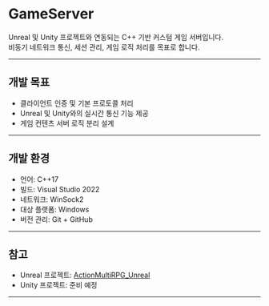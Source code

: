 # GameServer

Unreal 및 Unity 프로젝트와 연동되는 C++ 기반 커스텀 게임 서버입니다.  
비동기 네트워크 통신, 세션 관리, 게임 로직 처리를 목표로 합니다.

---

## 개발 목표

- 클라이언트 인증 및 기본 프로토콜 처리
- Unreal 및 Unity와의 실시간 통신 기능 제공
- 게임 컨텐츠 서버 로직 분리 설계

---

## 개발 환경

- 언어: C++17
- 빌드: Visual Studio 2022
- 네트워크: WinSock2
- 대상 플랫폼: Windows
- 버전 관리: Git + GitHub

---

## 참고

- Unreal 프로젝트: [ActionMultiRPG_Unreal](https://github.com/jkkim-gamedev/ActionMultiRPG_Unreal)
- Unity 프로젝트: 준비 예정

---
